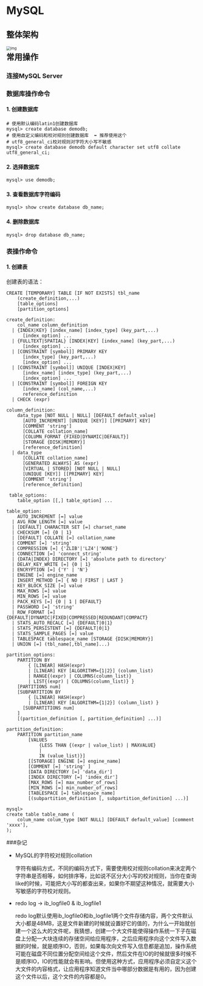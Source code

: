 # MySQL



## 整体架构



<img src="https://tuchuang-1256253537.cos.ap-shanghai.myqcloud.com/tuchuang/70.png" alt="img" style="zoom:67%;float:left" />





## 常用操作

### 连接MySQL Server







### 数据库操作命令

#### 1. 创建数据库

```mysql
# 使用默认编码latin1创建数据库
mysql> create database demodb;
# 使用自定义编码和校对规则创建数据库  ⬅️ 推荐使用这个
# utf8_general_ci校对规则对字符大小写不敏感
mysql> create database demodb default character set utf8 collate utf8_general_ci;
```

#### 2. 选择数据库

```mysql
mysql> use demodb;
```

#### 3. 查看数据库字符编码

```mysql
mysql> show create database db_name;
```

#### 4. 删除数据库

```mysql
mysql> drop database db_name;
```



### 表操作命令

#### 1. 创建表

创建表的语法：

```mysql
CREATE [TEMPORARY] TABLE [IF NOT EXISTS] tbl_name
    (create_definition,...)
    [table_options]
    [partition_options]

create_definition:
    col_name column_definition
  | {INDEX|KEY} [index_name] [index_type] (key_part,...)
      [index_option] ...
  | {FULLTEXT|SPATIAL} [INDEX|KEY] [index_name] (key_part,...)
      [index_option] ...
  | [CONSTRAINT [symbol]] PRIMARY KEY
      [index_type] (key_part,...)
      [index_option] ...
  | [CONSTRAINT [symbol]] UNIQUE [INDEX|KEY]
      [index_name] [index_type] (key_part,...)
      [index_option] ...
  | [CONSTRAINT [symbol]] FOREIGN KEY
      [index_name] (col_name,...)
      reference_definition
  | CHECK (expr)

column_definition:
    data_type [NOT NULL | NULL] [DEFAULT default_value]
      [AUTO_INCREMENT] [UNIQUE [KEY]] [[PRIMARY] KEY]
      [COMMENT 'string']
      [COLLATE collation_name]
      [COLUMN_FORMAT {FIXED|DYNAMIC|DEFAULT}]
      [STORAGE {DISK|MEMORY}]
      [reference_definition]
  | data_type
      [COLLATE collation_name]
      [GENERATED ALWAYS] AS (expr)
      [VIRTUAL | STORED] [NOT NULL | NULL]
      [UNIQUE [KEY]] [[PRIMARY] KEY]
      [COMMENT 'string']
      [reference_definition]
 
 table_options:
    table_option [[,] table_option] ...

table_option:
    AUTO_INCREMENT [=] value
  | AVG_ROW_LENGTH [=] value
  | [DEFAULT] CHARACTER SET [=] charset_name
  | CHECKSUM [=] {0 | 1}
  | [DEFAULT] COLLATE [=] collation_name
  | COMMENT [=] 'string'
  | COMPRESSION [=] {'ZLIB'|'LZ4'|'NONE'}
  | CONNECTION [=] 'connect_string'
  | {DATA|INDEX} DIRECTORY [=] 'absolute path to directory'
  | DELAY_KEY_WRITE [=] {0 | 1}
  | ENCRYPTION [=] {'Y' | 'N'}
  | ENGINE [=] engine_name
  | INSERT_METHOD [=] { NO | FIRST | LAST }
  | KEY_BLOCK_SIZE [=] value
  | MAX_ROWS [=] value
  | MIN_ROWS [=] value
  | PACK_KEYS [=] {0 | 1 | DEFAULT}
  | PASSWORD [=] 'string'
  | ROW_FORMAT [=] {DEFAULT|DYNAMIC|FIXED|COMPRESSED|REDUNDANT|COMPACT}
  | STATS_AUTO_RECALC [=] {DEFAULT|0|1}
  | STATS_PERSISTENT [=] {DEFAULT|0|1}
  | STATS_SAMPLE_PAGES [=] value
  | TABLESPACE tablespace_name [STORAGE {DISK|MEMORY}]
  | UNION [=] (tbl_name[,tbl_name]...)

partition_options:
    PARTITION BY
        { [LINEAR] HASH(expr)
        | [LINEAR] KEY [ALGORITHM={1|2}] (column_list)
        | RANGE{(expr) | COLUMNS(column_list)}
        | LIST{(expr) | COLUMNS(column_list)} }
    [PARTITIONS num]
    [SUBPARTITION BY
        { [LINEAR] HASH(expr)
        | [LINEAR] KEY [ALGORITHM={1|2}] (column_list) }
      [SUBPARTITIONS num]
    ]
    [(partition_definition [, partition_definition] ...)]

partition_definition:
    PARTITION partition_name
        [VALUES
            {LESS THAN {(expr | value_list) | MAXVALUE}
            |
            IN (value_list)}]
        [[STORAGE] ENGINE [=] engine_name]
        [COMMENT [=] 'string' ]
        [DATA DIRECTORY [=] 'data_dir']
        [INDEX DIRECTORY [=] 'index_dir']
        [MAX_ROWS [=] max_number_of_rows]
        [MIN_ROWS [=] min_number_of_rows]
        [TABLESPACE [=] tablespace_name]
        [(subpartition_definition [, subpartition_definition] ...)]
```





```mysql
mysql> 
create table table_name (
	colum_name colum_type [NOT NULL] [DEFAULT default_value] [comment 'xxxx'],
);
```









###杂记



* MySQL的字符校对规则collation

  字符有编码方式，不同的编码方式下，需要使用校对规则collation来决定两个字符串是否相等，如何排序等，比如说不区分大小写的校对规则，当你在查询like的时候，可能把大小写的都查出来，如果你不期望这种情况，就需要大小写敏感的字符校对规则。





* redo log -> ib_logfile0 & ib_logfile1

  redo log默认使用ib_logfile0和ib_logfile1两个文件存储内容，两个文件默认大小都是48MB，这是文件新建的时候就设置好它的值的，为什么一开始就创建一个这么大的文件呢，我猜想，创建一个大文件能使得操作系统一下子在磁盘上分配一大块连续的存储空间给应用程序，之后应用程序向这个文件写入数据的时候，就是顺序IO，否则，如果每次向文件写入信息都是追加，操作系统可能在磁盘不同位置分配空间给这个文件，然后文件在IO的时候就很多时候不是顺序IO，IO的性能就会有影响。但使用这种方式，应用程序必须自定义这个大文件的内容格式，让应用程序知道文件当中哪部分数据是有用的，因为创建这个文件以后，这个文件的内容都是0。